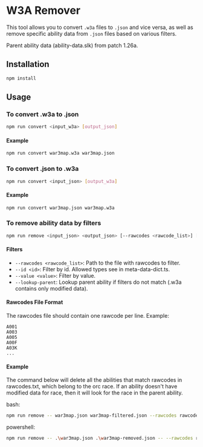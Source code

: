 # W3A Remover

This tool allows you to convert `.w3a` files to `.json` and vice versa, as well as remove specific ability data from `.json` files based on various filters.

Parent ability data (ability-data.slk) from patch 1.26a.

## Installation

```bash
npm install
```

## Usage

### To convert .w3a to .json

```bash
npm run convert <input_w3a> [output_json]
```

#### Example

```bash
npm run convert war3map.w3a war3map.json
```

### To convert .json to .w3a

```bash
npm run convert <input_json> [output_w3a]
```

#### Example

```bash
npm run convert war3map.json war3map.w3a
```

### To remove ability data by filters

```bash
npm run remove <input_json> <output_json> [--rawcodes <rawcode_list>] [--id x] [--value x] [--lookup-parent]
```

#### Filters

- `--rawcodes <rawcode_list>`: Path to the file with rawcodes to filter.
- `--id <id>`: Filter by id. Allowed types see in meta-data-dict.ts.
- `--value <value>`: Filter by value.
- `--lookup-parent`: Lookup parent ability if filters do not match (.w3a contains only modified data).

#### Rawcodes File Format

The rawcodes file should contain one rawcode per line. Example:

```
A001
A003
A005
A00F
A03K
...
```

#### Example

The command below will delete all the abilities that match rawcodes in rawcodes.txt, which belong to the orc race. If an ability doesn't have modified data for race, then it will look for the race in the parent ability.

bash:
```bash
npm run remove -- war3map.json war3map-filtered.json --rawcodes rawcodes.txt --id arac --value orc --lookup-parent
```

powershell:
```bash
npm run remove -- .\war3map.json .\war3map-removed.json -- --rawcodes rawcodes.txt --id arac --value orc --lookup-parent
```
